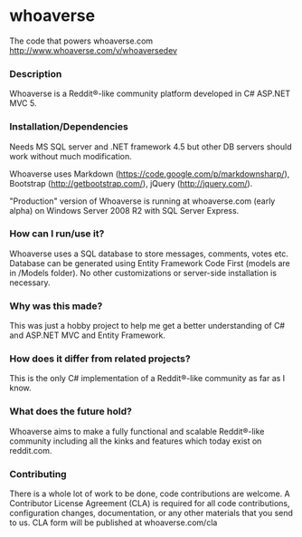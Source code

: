 whoaverse
=========

The code that powers whoaverse.com  http://www.whoaverse.com/v/whoaversedev

### Description
Whoaverse is a Reddit®-like community platform developed in C# ASP.NET MVC 5. 

### Installation/Dependencies
Needs MS SQL server and .NET framework 4.5 but other DB servers should work without much modification.

Whoaverse uses Markdown (https://code.google.com/p/markdownsharp/), Bootstrap (http://getbootstrap.com/), jQuery (http://jquery.com/). 

"Production" version of Whoaverse is running at whoaverse.com (early alpha) on Windows Server 2008 R2 with SQL Server Express.

### How can I run/use it?
Whoaverse uses a SQL database to store messages, comments, votes etc. Database can be generated using Entity Framework Code First (models are in /Models folder). No other customizations or server-side installation is necessary.

### Why was this made?
This was just a hobby project to help me get a better understanding of C# and ASP.NET MVC and Entity Framework.

### How does it differ from related projects?
This is the only C# implementation of a Reddit®-like community as far as I know.

### What does the future hold?
Whoaverse aims to make a fully functional and scalable Reddit®-like community including all the kinks and features which today exist on reddit.com. 

### Contributing
There is a whole lot of work to be done, code contributions are welcome. A Contributor License Agreement (CLA) is required for all code contributions, configuration changes, documentation, or any other materials that you send to us.
CLA form will be published at whoaverse.com/cla
